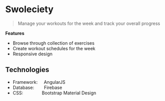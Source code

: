 # Swoleciety

> Manage your workouts for the week and track your overall progress

**Features**
* Browse through collection of exercises
* Create workout schedules for the week 
* Responsive design

Technologies
-----

* Framework:&nbsp;&nbsp;&nbsp;&nbsp;&nbsp;AngularJS
* Database:&nbsp;&nbsp;&nbsp;&nbsp;&nbsp;&nbsp;&nbsp;&nbsp;Firebase
* CSS:&nbsp;&nbsp;&nbsp;&nbsp;&nbsp;&nbsp;&nbsp;&nbsp;&nbsp;&nbsp;&nbsp;&nbsp;&nbsp;&nbsp;&nbsp;Bootstrap Material Design

